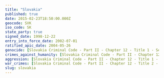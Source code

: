 ```yaml
---
title: "Slovakia"
published: true
date: 2015-02-23T18:50:00.000Z
geocode: SVK
iso_code: SK
state_party: true
signed_date: 1998-12-22
entry_into_force_date: 2002-07-01
ratified_apic_date: 2004-05-26
genocide: [Slovakia Criminal Code - Part II - Chapter 12 - Title 1 - Section 418](https://iccdb.hrlc.net/data/doc/458/keyword/46/)
crimes_against_humanity: [Slovakia Criminal Code - Part II - Chapter 12 - Title 2 - Section 432](https://iccdb.hrlc.net/data/doc/458/keyword/13/)
aggression: [Slovakia Criminal Code - Part II - Chapter 12 - Title 1 - Section 417](https://iccdb.hrlc.net/data/doc/458/keyword/1/)
war_crimes: [Slovakia Criminal Code - Part II - Chapter 12 - Title 2 - Sections 426-428, 431-435](https://iccdb.hrlc.net/data/doc/458/keyword/145/)
slug: slovakia
---
```

